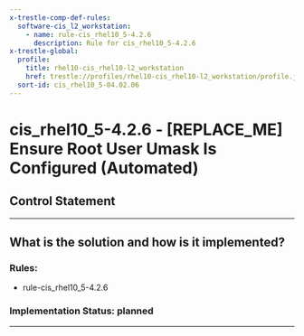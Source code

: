 ```yaml
---
x-trestle-comp-def-rules:
  software-cis_l2_workstation:
    - name: rule-cis_rhel10_5-4.2.6
      description: Rule for cis_rhel10_5-4.2.6
x-trestle-global:
  profile:
    title: rhel10-cis_rhel10-l2_workstation
    href: trestle://profiles/rhel10-cis_rhel10-l2_workstation/profile.json
  sort-id: cis_rhel10_5-04.02.06
---
```


# cis_rhel10_5-4.2.6 - \[REPLACE_ME\] Ensure Root User Umask Is Configured (Automated)

## Control Statement

______________________________________________________________________

## What is the solution and how is it implemented?

<!-- For implementation status enter one of: implemented, partial, planned, alternative, not-applicable -->

<!-- Note that the list of rules under ### Rules: is read-only and changes will not be captured after assembly to JSON -->

<!-- Add control implementation description here for control: cis_rhel10_5-4.2.6 -->

### Rules:

  - rule-cis_rhel10_5-4.2.6

### Implementation Status: planned

______________________________________________________________________

